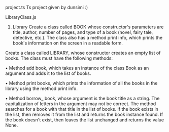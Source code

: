 project.ts
Ts project given by dunsimi :)



LibraryClass.js
1. Library
Create a class called  BOOK  whose constructor's parameters are title, author, number of pages, and type of a book (novel, fairy tale, detective, etc.).
The class also has a method print info, which prints the book's information on the screen in a readable form.


Create a class called LIBRARY, whose constructor creates an empty list of books. The class must have the following methods:


• Method add book, which takes an instance of the class Book as an argument and adds it to the list of books.

• Method print books, which prints the information of all the books in the library using the method print info.

• Method borrow_ book, whose argument is the book title as a string. The capitalization of letters in the argument may not be correct. The method searches for a book with that title in the list of books. If the book exists in the list, then removes it from the list and returns the book instance found. If the book doesn't exist, then leaves the list unchanged and returns the value None.

